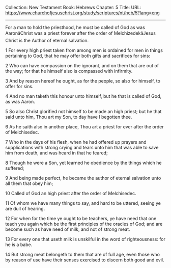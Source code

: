 Collection: New Testament
Book: Hebrews
Chapter: 5
Title: 
URL: https://www.churchofjesuschrist.org/study/scriptures/nt/heb/5?lang=eng

---

For a man to hold the priesthood, he must be called of God as was AaronâChrist was a priest forever after the order of MelchizedekâJesus Christ is the Author of eternal salvation.

1 For every high priest taken from among men is ordained for men in things pertaining to God, that he may offer both gifts and sacrifices for sins:

2 Who can have compassion on the ignorant, and on them that are out of the way; for that he himself also is compassed with infirmity.

3 And by reason hereof he ought, as for the people, so also for himself, to offer for sins.

4 And no man taketh this honour unto himself, but he that is called of God, as was Aaron.

5 So also Christ glorified not himself to be made an high priest; but he that said unto him, Thou art my Son, to day have I begotten thee.

6 As he saith also in another place, Thou art a priest for ever after the order of Melchisedec.

7 Who in the days of his flesh, when he had offered up prayers and supplications with strong crying and tears unto him that was able to save him from death, and was heard in that he feared;

8 Though he were a Son, yet learned he obedience by the things which he suffered;

9 And being made perfect, he became the author of eternal salvation unto all them that obey him;

10 Called of God an high priest after the order of Melchisedec.

11 Of whom we have many things to say, and hard to be uttered, seeing ye are dull of hearing.

12 For when for the time ye ought to be teachers, ye have need that one teach you again which be the first principles of the oracles of God; and are become such as have need of milk, and not of strong meat.

13 For every one that useth milk is unskilful in the word of righteousness: for he is a babe.

14 But strong meat belongeth to them that are of full age, even those who by reason of use have their senses exercised to discern both good and evil.

